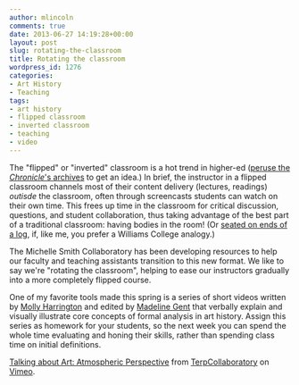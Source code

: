 ```yaml
---
author: mlincoln
comments: true
date: 2013-06-27 14:19:28+00:00
layout: post
slug: rotating-the-classroom
title: Rotating the classroom
wordpress_id: 1276
categories:
- Art History
- Teaching
tags:
- art history
- flipped classroom
- inverted classroom
- teaching
- video
---
```


The "flipped" or "inverted" classroom is a hot trend in higher-ed ([peruse the _Chronicle_'s archives](http://chronicle.com/search/?search_siteId=5&contextId=&action=rem&searchQueryString=flipped) to get an idea.) In brief, the instructor in a flipped classroom channels most of their content delivery (lectures, readings) _outisde_ the classroom, often through screencasts students can watch on their own time. This frees up time in the classroom for critical discussion, questions, and student collaboration, thus taking advantage of the best part of a traditional classroom: having bodies in the room! (Or [seated on ends of a log](http://archives.williams.edu/williamshistory/greylock/mhopkins.php), if, like me, you prefer a Williams College analogy.)





The Michelle Smith Collaboratory has been developing resources to help our faculty and teaching assistants transition to this new format. We like to say we're "rotating the classroom", helping to ease our instructors gradually into a more completely  flipped course.





One of my favorite tools made this spring is a series of short videos written by [Molly Harrington](http://arthistory.umd.edu/graduate-students/Molly%20Harrington) and edited by [Madeline Gent](http://arthistory.umd.edu/graduate-students/Madeline%20Gent) that verbally explain and visually illustrate core concepts of formal analysis in art history. Assign this series as homework for your students, so the next week you can spend the whole time evaluating and honing their skills, rather than spending class time on initial definitions.



[Talking about Art: Atmospheric Perspective](http://vimeo.com/69115726) from [TerpCollaboratory](http://vimeo.com/terpcollaboratory) on [Vimeo](http://vimeo.com).
